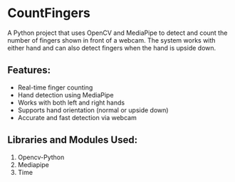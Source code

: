 # CountFingers

A Python project that uses OpenCV and MediaPipe to detect and count the number of fingers shown in front of a webcam. The system works with either hand and can also detect fingers when the hand is upside down.

## Features:
- Real-time finger counting
- Hand detection using MediaPipe
- Works with both left and right hands
- Supports hand orientation (normal or upside down)
- Accurate and fast detection via webcam
  
## Libraries and Modules Used:
1. Opencv-Python
2. Mediapipe
3. Time
